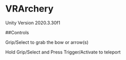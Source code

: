 # VRArchery
 
Unity Version 2020.3.30f1

##Controls

Grip/Select to grab the bow or arrow(s)

Hold Grip/Select and Press Trigger/Activate to teleport